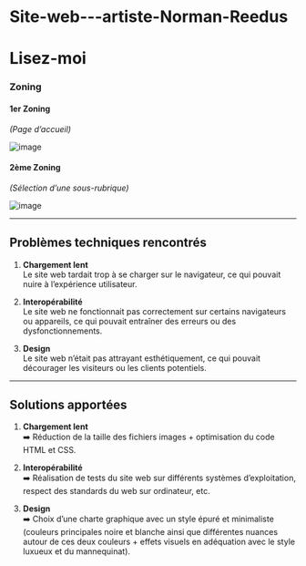 # Site-web---artiste-Norman-Reedus

# Lisez-moi


### Zoning

#### 1er Zoning  
_(Page d’accueil)_

![image](https://github.com/user-attachments/assets/84a4d78a-5881-4969-b1e6-f9eefba68bde)


#### 2ème Zoning  
_(Sélection d’une sous-rubrique)_

![image](https://github.com/user-attachments/assets/d1ce882f-231a-48c0-a3a5-3fdcd56c4182)

---

## Problèmes techniques rencontrés

1. **Chargement lent**  
   Le site web tardait trop à se charger sur le navigateur, ce qui pouvait nuire à l’expérience utilisateur.  

2. **Interopérabilité**  
   Le site web ne fonctionnait pas correctement sur certains navigateurs ou appareils, ce qui pouvait entraîner des erreurs ou des dysfonctionnements.  

3. **Design**  
   Le site web n’était pas attrayant esthétiquement, ce qui pouvait décourager les visiteurs ou les clients potentiels.  

---

## Solutions apportées

1. **Chargement lent**  
   ➡️ Réduction de la taille des fichiers images + optimisation du code HTML et CSS.  

2. **Interopérabilité**  
   ➡️ Réalisation de tests du site web sur différents systèmes d’exploitation, respect des standards du web sur ordinateur, etc.  

3. **Design**  
   ➡️ Choix d’une charte graphique avec un style épuré et minimaliste (couleurs principales noire et blanche ainsi que différentes nuances autour de ces deux couleurs + effets visuels en adéquation avec le style luxueux et du mannequinat).  
